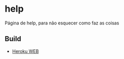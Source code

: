 # help

Página de help, para não esquecer como faz as coisas


## Build

- [Heroku WEB](paginas/readme.me#-Heroku)
